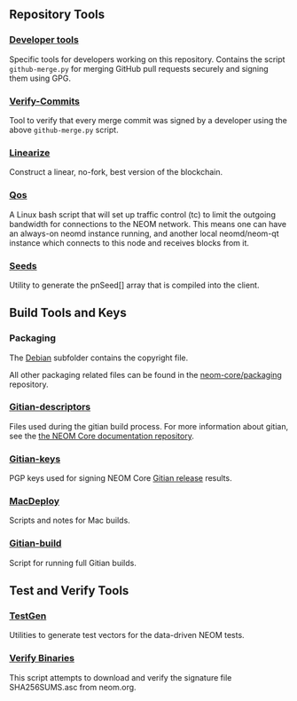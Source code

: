 Repository Tools
---------------------

### [Developer tools](/contrib/devtools) ###
Specific tools for developers working on this repository.
Contains the script `github-merge.py` for merging GitHub pull requests securely and signing them using GPG.

### [Verify-Commits](/contrib/verify-commits) ###
Tool to verify that every merge commit was signed by a developer using the above `github-merge.py` script.

### [Linearize](/contrib/linearize) ###
Construct a linear, no-fork, best version of the blockchain.

### [Qos](/contrib/qos) ###

A Linux bash script that will set up traffic control (tc) to limit the outgoing bandwidth for connections to the NEOM network. This means one can have an always-on neomd instance running, and another local neomd/neom-qt instance which connects to this node and receives blocks from it.

### [Seeds](/contrib/seeds) ###
Utility to generate the pnSeed[] array that is compiled into the client.

Build Tools and Keys
---------------------

### Packaging ###
The [Debian](/contrib/debian) subfolder contains the copyright file.

All other packaging related files can be found in the [neom-core/packaging](https://github.com/neom-core/packaging) repository.

### [Gitian-descriptors](/contrib/gitian-descriptors) ###
Files used during the gitian build process. For more information about gitian, see the [the NEOM Core documentation repository](https://github.com/neom-core/docs).

### [Gitian-keys](/contrib/gitian-keys)
PGP keys used for signing NEOM Core [Gitian release](/doc/release-process.md) results.

### [MacDeploy](/contrib/macdeploy) ###
Scripts and notes for Mac builds. 

### [Gitian-build](/contrib/gitian-build.py) ###
Script for running full Gitian builds.

Test and Verify Tools 
---------------------

### [TestGen](/contrib/testgen) ###
Utilities to generate test vectors for the data-driven NEOM tests.

### [Verify Binaries](/contrib/verifybinaries) ###
This script attempts to download and verify the signature file SHA256SUMS.asc from neom.org.
